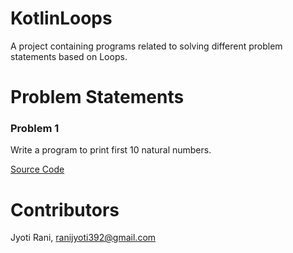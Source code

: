 # KotlinLoops
A project containing programs related to solving different problem statements based on Loops.

# Problem Statements
### Problem 1
Write a program to print first 10 natural numbers.

[Source Code](/src/P1.kt)

# Contributors
Jyoti Rani, ranijyoti392@gmail.com